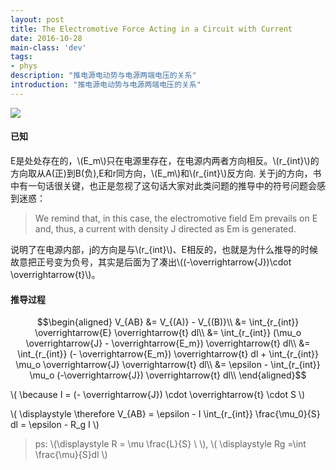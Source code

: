```yaml
---
layout: post
title: The Electromotive Force Acting in a Circuit with Current
date: 2016-10-28
main-class: 'dev'
tags:
- phys
description: "推电源电动势与电源两端电压的关系"
introduction: "推电源电动势与电源两端电压的关系"
---
```


![](http://ww1.sinaimg.cn/mw690/8db2c8cbgw1f9hvw4alh3j20vx09et9a.jpg)

#### 已知

E是处处存在的，\\(E_m\\)只在电源里存在，在电源内两者方向相反。\\(r_{int}\\)的方向取从A(正)到B(负),E和r同方向，\\(E_m\\)和\\(r_{int}\\)反方向. 关于j的方向，书中有一句话很关键，也正是忽视了这句话大家对此类问题的推导中的符号问题会感到迷惑：

> We remind that, in this case, the electromotive field Em prevails on E and, thus, a current with density J directed as Em is generated.

说明了在电源内部，j的方向是与\\(r_{int}\\)、E相反的，也就是为什么推导的时候故意把正号变为负号，其实是后面为了凑出\\((-\overrightarrow{J})\cdot \overrightarrow{t}\\)。

#### 推导过程

$$\begin{aligned}
V_{AB} &= V_{(A)} - V_{(B)}\\
&= \int_{r_{int}} \overrightarrow{E} \overrightarrow{t} dl\\
&= \int_{r_{int}} (\mu_o \overrightarrow{J} - \overrightarrow{E_m}) \overrightarrow{t} dl\\
&= \int_{r_{int}} (- \overrightarrow{E_m}) \overrightarrow{t} dl + \int_{r_{int}} \mu_o \overrightarrow{J}  \overrightarrow{t} dl\\
&= \epsilon - \int_{r_{int}} \mu_o (-\overrightarrow{J}) \overrightarrow{t} dl\\
\end{aligned}$$

\\(
\because I = (- \overrightarrow{J}) \cdot \overrightarrow{t} \cdot S
\\)

\\( \displaystyle
\therefore V_{AB} = \epsilon - I \int_{r_{int}} \frac{\mu_0}{S} dl
= \epsilon - R_g I
\\)

> ps: \\(\displaystyle R = \mu \frac{L}{S} \ \\), \\( \displaystyle Rg =\int \frac{\mu}{S}dl \\) 
